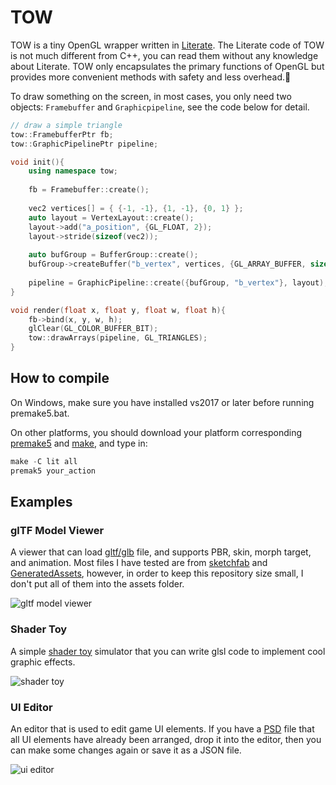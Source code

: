# TOW

TOW is a tiny OpenGL wrapper written in [Literate](https://github.com/zyedidia/Literate). The Literate code of TOW is not much different from C++, you can read them without any knowledge about Literate. TOW only encapsulates the primary functions of OpenGL but provides more convenient methods with safety and less overhead.🚀

To draw something on the screen, in most cases, you only need two objects:  `Framebuffer` and  `Graphicpipeline`,  see the code below for detail.

```C++
// draw a simple triangle
tow::FramebufferPtr fb;
tow::GraphicPipelinePtr pipeline;

void init(){
    using namespace tow;
    
    fb = Framebuffer::create();
    
    vec2 vertices[] = { {-1, -1}, {1, -1}, {0, 1} };
    auto layout = VertexLayout::create();
    layout->add("a_position", {GL_FLOAT, 2});
    layout->stride(sizeof(vec2));
    
    auto bufGroup = BufferGroup::create();
    bufGroup->createBuffer("b_vertex", vertices, {GL_ARRAY_BUFFER, sizeof(vec2), 3});
    
    pipeline = GraphicPipeline::create({bufGroup, "b_vertex"}, layout);
}

void render(float x, float y, float w, float h){    
    fb->bind(x, y, w, h);
    glClear(GL_COLOR_BUFFER_BIT);
    tow::drawArrays(pipeline, GL_TRIANGLES);
}
```

## How to compile

On Windows, make sure you have installed vs2017 or later before running premake5.bat.

On other platforms, you should download your platform corresponding [premake5](https://premake.github.io/download.html) and [make](https://www.gnu.org/software/make/), and type in:

```C++
make -C lit all
premak5 your_action
```

## Examples

### glTF Model Viewer

A viewer that can load [gltf/glb](https://github.com/KhronosGroup/glTF/blob/master/README.md) file, and supports PBR, skin, morph target, and animation. Most files I have tested are from [sketchfab](https://sketchfab.com/3d-models?features=downloadable&sort_by=-likeCount) and [GeneratedAssets](https://github.com/KhronosGroup/glTF-Asset-Generator), however, in order to keep this repository size small, I don't put all of them into the assets folder.

![gltf model viewer](https://user-images.githubusercontent.com/34378986/98965647-3f4e4f80-2545-11eb-81d4-8be2efd8a5d4.gif)

### Shader Toy

A simple [shader toy](https://www.shadertoy.com/) simulator that you can write glsl code to implement cool graphic effects.

![shader toy](https://user-images.githubusercontent.com/34378986/98965721-568d3d00-2545-11eb-9877-02b41a062b71.gif)

### UI Editor

An editor that is used to edit game UI elements. If you have a [PSD](https://en.wikipedia.org/wiki/Adobe_Photoshop#File_format) file that all UI elements have already been arranged, drop it into the editor, then you can make some changes again or save it as a JSON file.

![ui editor](https://user-images.githubusercontent.com/34378986/98966995-e54e8980-2546-11eb-9f6c-8eafe1834642.gif)